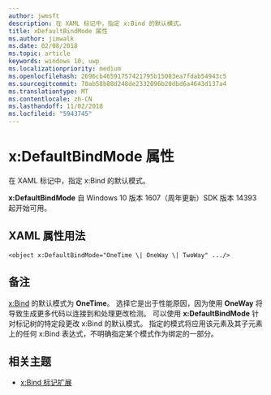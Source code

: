 ```yaml
---
author: jwmsft
description: 在 XAML 标记中，指定 x:Bind 的默认模式。
title: xDefaultBindMode 属性
ms.author: jimwalk
ms.date: 02/08/2018
ms.topic: article
keywords: windows 10, uwp
ms.localizationpriority: medium
ms.openlocfilehash: 2696cb46591757421795b15083ea7fdab54943c5
ms.sourcegitcommit: 70ab58b88d248de2332096b20dbd6a4643d137a4
ms.translationtype: MT
ms.contentlocale: zh-CN
ms.lasthandoff: 11/02/2018
ms.locfileid: "5943745"
---
```

# <a name="xdefaultbindmode-attribute"></a>x:DefaultBindMode 属性

在 XAML 标记中，指定 x:Bind 的默认模式。

**x:DefaultBindMode** 自 Windows 10 版本 1607（周年更新）SDK 版本 14393 起开始可用。

## <a name="xaml-attribute-usage"></a>XAML 属性用法

``` syntax
<object x:DefaultBindMode="OneTime \| OneWay \| TwoWay" .../>
```

## <a name="remarks"></a>备注

[x:Bind](x-bind-markup-extension.md) 的默认模式为 **OneTime**。 选择它是出于性能原因，因为使用 **OneWay** 将导致生成更多代码以连接到和处理更改检测。 可以使用 **x:DefaultBindMode** 针对标记树的特定段更改 x:Bind 的默认模式。 指定的模式将应用该元素及其子元素上的任何 x:Bind 表达式，不明确指定某个模式作为绑定的一部分。

## <a name="related-topics"></a>相关主题

* [x:Bind 标记扩展](x-bind-markup-extension.md)
